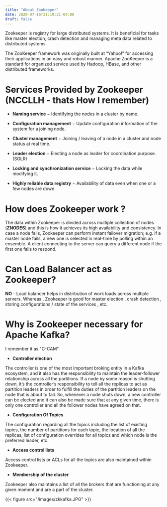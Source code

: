 ```yaml
---
title: "About Zookeeper"
date: 2020-07-16T21:19:21-04:00
draft: false
---
```


Zookeeper is registry for large distributed systems. It is beneficial for tasks like master election, crash detection and managing meta data related to distributed systems.

The ZooKeeper framework was originally built at “Yahoo!” for accessing their applications in an easy and robust manner. Apache ZooKeeper is a standard for organized service used by Hadoop, HBase, and other distributed frameworks. 

# Services Provided by Zookeeper (NCCLLH - thats How I remember) 

- **Naming service** − Identifying the nodes in a cluster by name.

- **Configuration management** − Update configuration information of the system for a joining node.

- **Cluster management** − Joining / leaving of a node in a cluster and node status at real time.

- **Leader election** − Electing a node as leader for coordination purpose. (SOLR)

- **Locking and synchronization service** − Locking the data while modifying it.

- **Highly reliable data registry** − Availability of data even when one or a few nodes are down.


# How does Zookeeper work ?

The data within Zookeeper is divided across multiple collection of nodes (**ZNODES**) and this is how it achieves its high availability and consistency. In case a node fails, Zookeeper can perform instant failover migration; e.g. if a master node fails, a new one is selected in real-time by polling within an ensemble. A client connecting to the server can query a different node if the first one fails to respond.

# Can Load Balancer act as Zookeeper?

**NO** - Load balancer helps in distribution of work loads across multiple servers.
Whereas , Zookeeper is good for master election , crash detection , storing configurations / state of the services , etc.


# Why is Zookeeper necessary for Apache Kafka?
I remember it as "C-CAM" 

- **Controller election**

The controller is one of the most important broking entity in a Kafka ecosystem, and it also has the responsibility to maintain the leader-follower relationship across all the partitions. If a node by some reason is shutting down, it’s the controller’s responsibility to tell all the replicas to act as partition leaders in order to fulfill the duties of the partition leaders on the node that is about to fail. So, whenever a node shuts down, a new controller can be elected and it can also be made sure that at any given time, there is only one controller and all the follower nodes have agreed on that.

- **Configuration Of Topics**

The configuration regarding all the topics including the list of existing topics, the number of partitions for each topic, the location of all the replicas, list of configuration overrides for all topics and which node is the preferred leader, etc.

- **Access control lists**

Access control lists or ACLs for all the topics are also maintained within Zookeeper.

- **Membership of the cluster**

Zookeeper also maintains a list of all the brokers that are functioning at any given moment and are a part of the cluster.

{{< figure src="/images/zkkafka.JPG" >}}